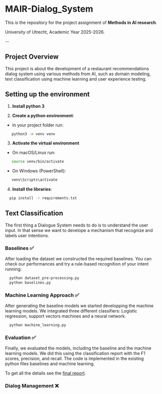 # MAIR-Dialog_System
This is the repository for the project assignment of **Methods in AI research**.

University of Utrecht, Academic Year 2025-2026.


--

## Project Overview

This project is about the development of a restaurant recommendations dialog system using various methods from AI, such as domain modeling, text classification using machine learning and user experience testing. 

## Setting up the environment

1. **Install python 3**

2. **Create a python environment**:

- In your project folder run:
 ```bash
    python3 -m venv venv
```
3. **Activate the virtual environment**

- On macOS/Linux run:
 ```bash
    source venv/bin/activate
 ```
- On Windows (PowerShell):
 ```bash
    venv\Scripts\activate
 ```

4. **Install the libraries**:
 ```bash
   pip install -r requirements.txt
 ```


## Text Classification

The first thing a Dialogue System needs to do is to understand the user input.
In that sense we want to develope a mechanism that recognize and labels user intentions.

### Baselines ✅
After loading the dataset we constructed the required baselines.
You can check our performances and try a rule-based recognition of your intent running:
 ```bash
   python dataset_pre-processing.py
   python baselines.py
 ```

### Machine Learning Approach ✅
After generating the baseline models we started developping the machine learning models. We integrated three different classifiers: Logistic regression, support vectors machines and a neural network. 
 ```bash
   python machine_learning.py
 ```

### Evaluation ✅
Finally, we evaluated the models, including the baseline and the machine learning models. We did this using the classification report with the F1 scores, precision, and recall. The code is implemented in the existing python files baselines and machine learning.

To get all the details see the [final report](OVERVIEW.md).

### Dialog Management ❌

